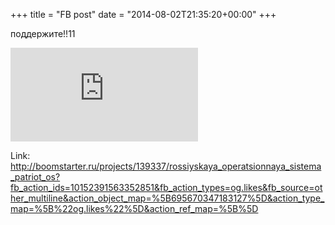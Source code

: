 +++
title = "FB post"
date = "2014-08-02T21:35:20+00:00"
+++

поддержите!!11

![Photo](https://external.xx.fbcdn.net/safe_image.php?d=AQBrpvAMeAWTmUG6&w=130&h=130&url=https%3A%2F%2Fboomstarter.blob.core.windows.net%2Fboomstarter%2Fuploads%2Fproject%2Fphoto%2F25707%2Fphoto.jpg&cfs=1&upscale=1&_nc_hash=AQAsG7JiLElvQgsv)


Link: http://boomstarter.ru/projects/139337/rossiyskaya_operatsionnaya_sistema_patriot_os?fb_action_ids=10152391563352851&fb_action_types=og.likes&fb_source=other_multiline&action_object_map=%5B695670347183127%5D&action_type_map=%5B%22og.likes%22%5D&action_ref_map=%5B%5D
